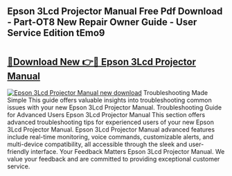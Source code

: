 ## Epson 3Lcd Projector Manual Free Pdf Download - Part-OT8 New Repair Owner Guide - User Service Edition tEmo9

# <h2><a href="http://bc2834.oget.top/?id=Epson+3Lcd+Projector+Manual">🔗Download New 👉🔴 Epson 3Lcd Projector Manual</a></h2>

[![Epson 3Lcd Projector Manual new download](https://i.imgur.com/5g1atiW.png)](http://bc2834.oget.top/?id=Epson+3Lcd+Projector+Manual)
Troubleshooting Made Simple This guide offers valuable insights into troubleshooting common issues with your new Epson 3Lcd Projector Manual. Troubleshooting Guide for Advanced Users Epson 3Lcd Projector Manual This section offers advanced troubleshooting tips for experienced users of your new Epson 3Lcd Projector Manual. Epson 3Lcd Projector Manual advanced features include real-time monitoring, voice commands, customizable alerts, and multi-device compatibility, all accessible through the sleek and user-friendly interface. Your Feedback Matters Epson 3Lcd Projector Manual. We value your feedback and are committed to providing exceptional customer service.
